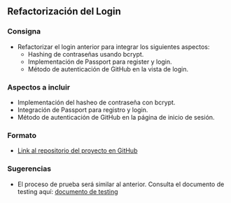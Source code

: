 ## Refactorización del Login

### Consigna
- Refactorizar el login anterior para integrar los siguientes aspectos:
  - Hashing de contraseñas usando bcrypt.
  - Implementación de Passport para register y login.
  - Método de autenticación de GitHub en la vista de login.

### Aspectos a incluir
- Implementación del hasheo de contraseña con bcrypt.
- Integración de Passport para registro y login.
- Método de autenticación de GitHub en la página de inicio de sesión.

### Formato
- [Link al repositorio del proyecto en GitHub](url_del_repositorio)

### Sugerencias
- El proceso de prueba será similar al anterior. Consulta el documento de testing aquí: [documento de testing](url_del_documento)
